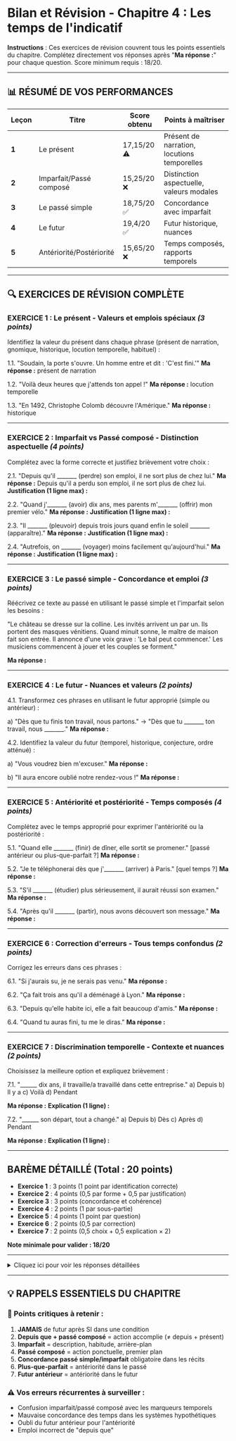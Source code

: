 # Bilan et Révision - Chapitre 4 : Les temps de l'indicatif

**Instructions** : Ces exercices de révision couvrent tous les points essentiels du chapitre. Complétez directement vos réponses après "**Ma réponse :**" pour chaque question. Score minimum requis : 18/20.

---

## 📊 RÉSUMÉ DE VOS PERFORMANCES

| Leçon | Titre | Score obtenu | Points à maîtriser |
|-------|-------|--------------|-------------------|
| **1** | Le présent | 17,15/20 ⚠️ | Présent de narration, locutions temporelles |
| **2** | Imparfait/Passé composé | 15,25/20 ❌ | Distinction aspectuelle, valeurs modales |
| **3** | Le passé simple | 18,75/20 ✅ | Concordance avec imparfait |
| **4** | Le futur | 19,4/20 ✅ | Futur historique, nuances |
| **5** | Antériorité/Postériorité | 15,65/20 ❌ | Temps composés, rapports temporels |

---

## 🔍 EXERCICES DE RÉVISION COMPLÈTE

### EXERCICE 1 : Le présent - Valeurs et emplois spéciaux *(3 points)*

Identifiez la valeur du présent dans chaque phrase (présent de narration, gnomique, historique, locution temporelle, habituel) :

1.1. "Soudain, la porte s'ouvre. Un homme entre et dit : 'C'est fini.'"
**Ma réponse :** présent de narration

1.2. "Voilà deux heures que j'attends ton appel !"
**Ma réponse :** locution temporelle

1.3. "En 1492, Christophe Colomb découvre l'Amérique."
**Ma réponse :** historique

---

### EXERCICE 2 : Imparfait vs Passé composé - Distinction aspectuelle *(4 points)*

Complétez avec la forme correcte et justifiez brièvement votre choix :

2.1. "Depuis qu'il _______ (perdre) son emploi, il ne sort plus de chez lui."
**Ma réponse :** Depuis qu'il a perdu son emploi, il ne sort plus de chez lui.
**Justification (1 ligne max) :**

2.2. "Quand j'_______ (avoir) dix ans, mes parents m'_______ (offrir) mon premier vélo."
**Ma réponse :**
**Justification (1 ligne max) :**

2.3. "Il _______ (pleuvoir) depuis trois jours quand enfin le soleil _______ (apparaître)."
**Ma réponse :**
**Justification (1 ligne max) :**

2.4. "Autrefois, on _______ (voyager) moins facilement qu'aujourd'hui."
**Ma réponse :**
**Justification (1 ligne max) :**

---

### EXERCICE 3 : Le passé simple - Concordance et emploi *(3 points)*

Réécrivez ce texte au passé en utilisant le passé simple et l'imparfait selon les besoins :

"Le château se dresse sur la colline. Les invités arrivent un par un. Ils portent des masques vénitiens. Quand minuit sonne, le maître de maison fait son entrée. Il annonce d'une voix grave : 'Le bal peut commencer.' Les musiciens commencent à jouer et les couples se forment."

**Ma réponse :**

---

### EXERCICE 4 : Le futur - Nuances et valeurs *(2 points)*

4.1. Transformez ces phrases en utilisant le futur approprié (simple ou antérieur) :

a) "Dès que tu finis ton travail, nous partons." 
→ "Dès que tu _______ ton travail, nous _______."
**Ma réponse :**

4.2. Identifiez la valeur du futur (temporel, historique, conjecture, ordre atténué) :

a) "Vous voudrez bien m'excuser."
**Ma réponse :**

b) "Il aura encore oublié notre rendez-vous !"
**Ma réponse :**

---

### EXERCICE 5 : Antériorité et postériorité - Temps composés *(4 points)*

Complétez avec le temps approprié pour exprimer l'antériorité ou la postériorité :

5.1. "Quand elle _______ (finir) de dîner, elle sortit se promener." [passé antérieur ou plus-que-parfait ?]
**Ma réponse :**

5.2. "Je te téléphonerai dès que j'_______ (arriver) à Paris." [quel temps ?]
**Ma réponse :**

5.3. "S'il _______ (étudier) plus sérieusement, il aurait réussi son examen."
**Ma réponse :**

5.4. "Après qu'il _______ (partir), nous avons découvert son message."
**Ma réponse :**

---

### EXERCICE 6 : Correction d'erreurs - Tous temps confondus *(2 points)*

Corrigez les erreurs dans ces phrases :

6.1. "Si j'aurais su, je ne serais pas venu."
**Ma réponse :**

6.2. "Ça fait trois ans qu'il a déménagé à Lyon."
**Ma réponse :**

6.3. "Depuis qu'elle habite ici, elle a fait beaucoup d'amis."
**Ma réponse :**

6.4. "Quand tu auras fini, tu me le diras."
**Ma réponse :**

---

### EXERCICE 7 : Discrimination temporelle - Contexte et nuances *(2 points)*

Choisissez la meilleure option et expliquez brièvement :

7.1. "______ dix ans, il travaille/a travaillé dans cette entreprise."
a) Depuis  b) Il y a  c) Voilà  d) Pendant

**Ma réponse :**
**Explication (1 ligne) :**

7.2. "______ son départ, tout a changé."
a) Depuis  b) Dès  c) Après  d) Pendant

**Ma réponse :**
**Explication (1 ligne) :**

---

## BARÈME DÉTAILLÉ (Total : 20 points)

- **Exercice 1** : 3 points (1 point par identification correcte)
- **Exercice 2** : 4 points (0,5 par forme + 0,5 par justification)
- **Exercice 3** : 3 points (concordance et cohérence)
- **Exercice 4** : 2 points (1 par sous-partie)
- **Exercice 5** : 4 points (1 point par question)
- **Exercice 6** : 2 points (0,5 par correction)
- **Exercice 7** : 2 points (0,5 choix + 0,5 explication × 2)

**Note minimale pour valider : 18/20**

---

<details>
<summary>Cliquez ici pour voir les réponses détaillées</summary>

### EXERCICE 1 : Le présent
1.1 : **Présent de narration** - Utilisé pour vivifier un récit au passé
1.2 : **Locution temporelle** - "Voilà... que" + présent exprime la durée
1.3 : **Présent historique** - Pour des événements historiques marquants

### EXERCICE 2 : Imparfait vs Passé composé
2.1 : **a perdu** - "Depuis que" + passé composé = action accomplie avec conséquences présentes
2.2 : **avais** / **ont offert** - Imparfait (âge = état) / Passé composé (action ponctuelle)
2.3 : **pleuvait** / **est apparu** - Imparfait (durée, arrière-plan) / Passé composé (action soudaine)
2.4 : **voyageait** - Imparfait d'habitude dans le passé

### EXERCICE 3 : Le passé simple
"Le château **se dressait** sur la colline. Les invités **arrivèrent** un par un. Ils **portaient** des masques vénitiens. Quand minuit **sonna**, le maître de maison **fit** son entrée. Il **annonça** d'une voix grave : 'Le bal peut commencer.' Les musiciens **commencèrent** à jouer et les couples **se formèrent**."

### EXERCICE 4 : Le futur
4.1 : "Dès que tu **auras fini** ton travail, nous **partirons**." (futur antérieur + futur simple)
4.2 : a) **Ordre atténué** / b) **Futur de conjecture**

### EXERCICE 5 : Antériorité et postériorité
5.1 : **eut fini** (passé antérieur avec passé simple)
5.2 : **serai arrivé(e)** (futur antérieur)
5.3 : **avait étudié** (plus-que-parfait dans système hypothétique)
5.4 : **fut parti** ou **était parti** (les deux sont possibles)

### EXERCICE 6 : Correction d'erreurs
6.1 : "Si j'**avais** su, je ne serais pas venu."
6.2 : "Ça fait trois ans qu'il **habite** à Lyon." ou "Il y a trois ans qu'il a déménagé"
6.3 : ✓ Phrase correcte (PC possible avec "depuis que" pour résultat)
6.4 : ✓ Phrase correcte

### EXERCICE 7 : Discrimination temporelle
7.1 : **a) Depuis** - Avec présent pour exprimer une durée qui continue
7.2 : **a) Depuis** - Pour marquer le point de départ d'un changement

</details>

---

## 💡 RAPPELS ESSENTIELS DU CHAPITRE

### 🎯 Points critiques à retenir :

1. **JAMAIS** de futur après SI dans une condition
2. **Depuis que + passé composé** = action accomplie (≠ depuis + présent)
3. **Imparfait** = description, habitude, arrière-plan
4. **Passé composé** = action ponctuelle, premier plan
5. **Concordance passé simple/imparfait** obligatoire dans les récits
6. **Plus-que-parfait** = antériorité dans le passé
7. **Futur antérieur** = antériorité dans le futur

### ⚠️ Vos erreurs récurrentes à surveiller :

- Confusion imparfait/passé composé avec les marqueurs temporels
- Mauvaise concordance des temps dans les systèmes hypothétiques
- Oubli du futur antérieur pour l'antériorité
- Emploi incorrect de "depuis que"
